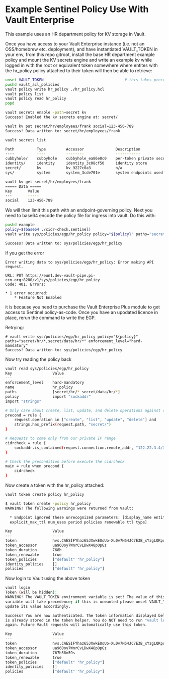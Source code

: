 # Example Sentinel Policy Use With Vault Enterprise

This example uses an HR department policy for KV storage in Vault.

Once you have access to your Vault Enterprise instance (i.e. not an OSS/homebrew etc. deployment), and have instantiated VAULT_TOKEN in your env, from this repo gitroot, install the base HR department example policy and mount the KV secrets engine and write an example kv while logged in with the root or equivalent token somewhere where entites with the hr_policy policy attached to their token will then be able to retrieve:

```bash
unset VAULT_TOKEN                                    # this takes precedence over operations below
pushd vault_acl_policies
vault policy write hr_policy ./hr_policy.hcl
vault policy list
vault policy read hr_policy
popd

vault secrets enable -path=secret kv
Success! Enabled the kv secrets engine at: secret/

vault kv put secret/hr/employees/frank social=123-456-789
Success! Data written to: secret/hr/employees/frank

vault secrets list

Path          Type         Accessor              Description
----          ----         --------              -----------
cubbyhole/    cubbyhole    cubbyhole_ea86e0c0    per-token private secret storage
identity/     identity     identity_3c08cf50     identity store
secret/       kv           kv_9227c0a3           n/a
sys/          system       system_3cde701e       system endpoints used for control, policy and debugging

vault kv get secret/hr/employees/frank
===== Data =====
Key       Value
---       -----
social    123-456-789

```

We will then limit this path with an endpoint-governing policy. Next you need to base64 encode the policy file for ingress into vault.  Do this with:

```bash
pushd example
policy=$(base64 ./cidr-check.sentinel)
vault write sys/policies/egp/hr_policy policy="${policy}" paths="secret/hr/*,secret/data/hr/*" enforcement_level="hard-mandatory"

Success! Data written to: sys/policies/egp/hr_policy
```

If you get the error
```
Error writing data to sys/policies/egp/hr_policy: Error making API request.

URL: PUT https://eun1.dev-vault-pipe.pi-ccn.org:8200/v1/sys/policies/egp/hr_policy
Code: 401. Errors:

* 1 error occurred:
	* Feature Not Enabled
```

it is because you need to purchase the Vault Enterprise Plus module to get access to Sentinel policy-as-code.  Once you have an upodated licence in place, rerun the command to write the EGP.

Retrying:

```
# vault write sys/policies/egp/hr_policy policy="${policy}" paths="secret/hr/*,secret/data/hr/*" enforcement_level="hard-mandatory"
Success! Data written to: sys/policies/egp/hr_policy
```

Now try reading the policy back
```bash
vault read sys/policies/egp/hr_policy
Key                  Value
---                  -----
enforcement_level    hard-mandatory
name                 hr_policy
paths                [secret/hr/* secret/data/hr/*]
policy               import "sockaddr"
import "strings"

# Only care about create, list, update, and delete operations against secret path
precond = rule {
	request.operation in ["create", "list", "update", "delete"] and
	strings.has_prefix(request.path, "secret/")
}

# Requests to come only from our private IP range
cidrcheck = rule {
	sockaddr.is_contained(request.connection.remote_addr, "122.22.3.4/32")
}

# Check the precondition before execute the cidrcheck
main = rule when precond {
	cidrcheck
}

```

Now create a token with the hr_policy attached:
```bash
vault token create policy hr_policy

$ vault token create -policy hr_policy
WARNING! The following warnings were returned from Vault:

  * Endpoint ignored these unrecognized parameters: [display_name entity_alias
  explicit_max_ttl num_uses period policies renewable ttl type]

Key                  Value
---                  -----
token                hvs.CAESIFYhaz65JXwkEUoUo-XL0v7N54JC7E3B_xYzgLQKpu-sGiAKHGh2cy52ajV3c1ZLeGRqeGFqM0tZNVVRb0pBMWUQKA
token_accessor       ua96Doy7WnrCvLDwX48pOpGz
token_duration       768h
token_renewable      true
token_policies       ["default" "hr_policy"]
identity_policies    []
policies             ["default" "hr_policy"]
```

Now login to Vault using the above token
```bash
vault login
Token (will be hidden):
WARNING! The VAULT_TOKEN environment variable is set! The value of this
variable will take precedence; if this is unwanted please unset VAULT_TOKEN or
update its value accordingly.

Success! You are now authenticated. The token information displayed below
is already stored in the token helper. You do NOT need to run "vault login"
again. Future Vault requests will automatically use this token.

Key                  Value
---                  -----
token                hvs.CAESIFYhaz65JXwkEUoUo-XL0v7N54JC7E3B_xYzgLQKpu-sGiAKHGh2cy52ajV3c1ZLeGRqeGFqM0tZNVVRb0pBMWUQKA
token_accessor       ua96Doy7WnrCvLDwX48pOpGz
token_duration       767h58m59s
token_renewable      true
token_policies       ["default" "hr_policy"]
identity_policies    []
policies             ["default" "hr_policy"]
```


